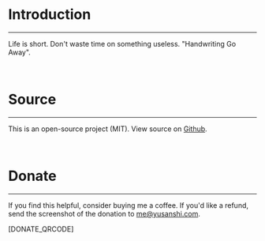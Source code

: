 # Introduction

---

Life is short. Don't waste time on something useless. "Handwriting Go Away".

<br>

# Source

---

This is an open-source project (MIT). View source on [Github](https://github.com/yusanshi/handwriting-go-away).

<br>

# Donate

---

If you find this helpful, consider buying me a coffee. If you'd like a refund, send the screenshot of the donation to me@yusanshi.com.

[DONATE_QRCODE]
